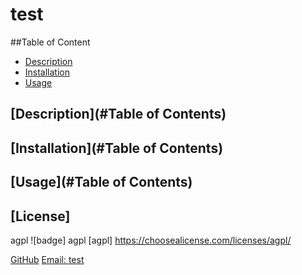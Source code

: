 
  # test
 
  ##Table of Content
  * [Description](#description)
  * [Installation](#installation)
  * [Usage](#usage)

  ## [Description](#Table of Contents)
  
  ## [Installation](#Table of Contents)
  
  ## [Usage](#Table of Contents)
  
  ## [License] 
 agpl
  ![badge] agpl
  [agpl]
 https://choosealicense.com/licenses/agpl/
  
  
  [GitHub](https://github.com/undefined)
  [Email: test](mailto:test)
